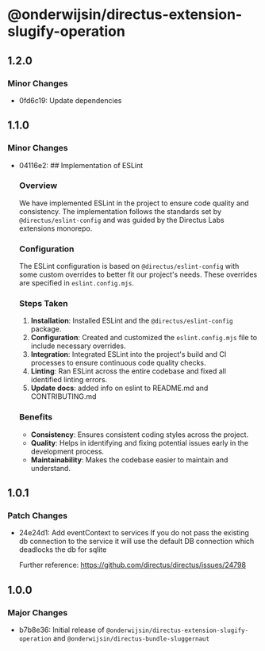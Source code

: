 # @onderwijsin/directus-extension-slugify-operation

## 1.2.0

### Minor Changes

- 0fd6c19: Update dependencies

## 1.1.0

### Minor Changes

- 04116e2: ## Implementation of ESLint

  ### Overview

  We have implemented ESLint in the project to ensure code quality and consistency. The implementation follows the standards set by `@directus/eslint-config` and was guided by the Directus Labs extensions monorepo.

  ### Configuration

  The ESLint configuration is based on `@directus/eslint-config` with some custom overrides to better fit our project's needs. These overrides are specified in `eslint.config.mjs`.

  ### Steps Taken

  1. **Installation**: Installed ESLint and the `@directus/eslint-config` package.
  2. **Configuration**: Created and customized the `eslint.config.mjs` file to include necessary overrides.
  3. **Integration**: Integrated ESLint into the project's build and CI processes to ensure continuous code quality checks.
  4. **Linting**: Ran ESLint across the entire codebase and fixed all identified linting errors.
  5. **Update docs**: added info on eslint to README.md and CONTRIBUTING.md

  ### Benefits

  - **Consistency**: Ensures consistent coding styles across the project.
  - **Quality**: Helps in identifying and fixing potential issues early in the development process.
  - **Maintainability**: Makes the codebase easier to maintain and understand.

## 1.0.1

### Patch Changes

- 24e24d1: Add eventContext to services
  If you do not pass the existing db connection to the service it will use the default DB connection which deadlocks the db for sqlite

  Further reference: https://github.com/directus/directus/issues/24798

## 1.0.0

### Major Changes

- b7b8e36: Initial release of `@onderwijsin/directus-extension-slugify-operation` and `@onderwijsin/directus-bundle-sluggernaut`
